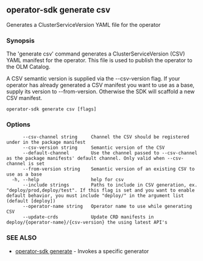 ## operator-sdk generate csv

Generates a ClusterServiceVersion YAML file for the operator

### Synopsis

The 'generate csv' command generates a ClusterServiceVersion (CSV) YAML manifest
for the operator. This file is used to publish the operator to the OLM Catalog.

A CSV semantic version is supplied via the --csv-version flag. If your operator
has already generated a CSV manifest you want to use as a base, supply its
version to --from-version. Otherwise the SDK will scaffold a new CSV manifest.

```
operator-sdk generate csv [flags]
```

### Options

```
      --csv-channel string     Channel the CSV should be registered under in the package manifest
      --csv-version string     Semantic version of the CSV
      --default-channel        Use the channel passed to --csv-channel as the package manifests' default channel. Only valid when --csv-channel is set
      --from-version string    Semantic version of an existing CSV to use as a base
  -h, --help                   help for csv
      --include strings        Paths to include in CSV generation, ex. "deploy/prod,deploy/test". If this flag is set and you want to enable default behavior, you must include "deploy/" in the argument list (default [deploy])
      --operator-name string   Operator name to use while generating CSV
      --update-crds            Update CRD manifests in deploy/{operator-name}/{csv-version} the using latest API's
```

### SEE ALSO

* [operator-sdk generate](operator-sdk_generate.md)	 - Invokes a specific generator


